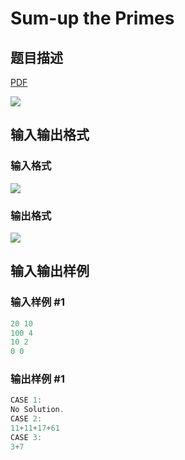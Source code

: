# Sum-up the Primes

## 题目描述

[problemUrl]: https://uva.onlinejudge.org/index.php?option=com_onlinejudge&Itemid=8&category=16&page=show_problem&problem=1360

[PDF](https://uva.onlinejudge.org/external/104/p10419.pdf)

![](https://cdn.luogu.com.cn/upload/vjudge_pic/UVA10419/6360a6fc937571b9acaf1abf33e88779bfc16183.png)

## 输入输出格式

### 输入格式

![](https://cdn.luogu.com.cn/upload/vjudge_pic/UVA10419/310f35243f5ee0cbd3d36fa1525a01723afb9c71.png)

### 输出格式

![](https://cdn.luogu.com.cn/upload/vjudge_pic/UVA10419/f39417acc50a921ef77a8131385c22c675c7ce68.png)

## 输入输出样例

### 输入样例 #1

```cpp
20 10
100 4
10 2
0 0
```


### 输出样例 #1

```cpp
CASE 1:
No Solution.
CASE 2:
11+11+17+61
CASE 3:
3+7
```


